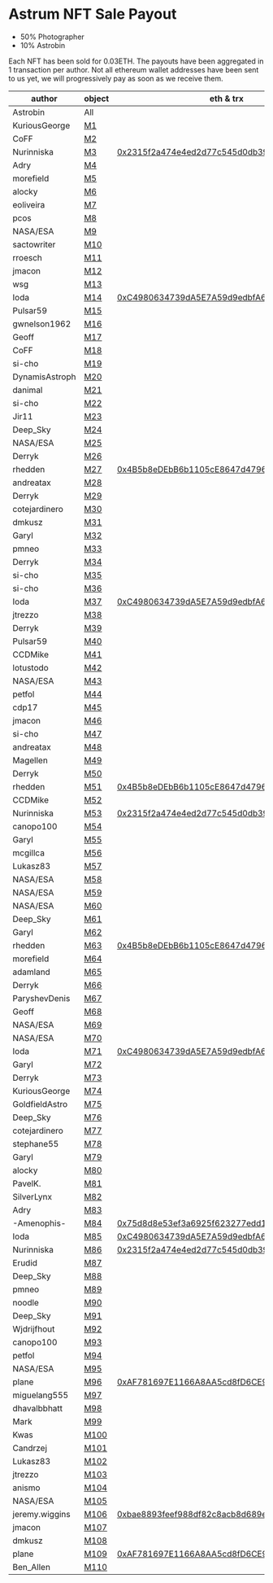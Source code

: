 # Astrum NFT Sale Payout
* 50% Photographer
* 10% Astrobin

Each NFT has been sold for 0.03ETH. The payouts have been aggregated in 1 transaction per author. Not all ethereum wallet addresses have been sent to us yet, we will progressively pay as soon as we receive them.

| author         | object                                                                           | eth & trx                                                                                                                                |
| -------------- | -------------------------------------------------------------------------------- | ---------------------------------------------------------------------------------------------------------------------------------------- |
| Astrobin       | All                                                      |                       |
| KuriousGeorge  | [M1](https://opensea.io/assets/0x33c0de6e17862a79a4f7273adf105cf64a356f60/1)     | []()                                                                                                                                     |
| CoFF           | [M2](https://opensea.io/assets/0x33c0de6e17862a79a4f7273adf105cf64a356f60/2)     | []()                                                                                                                                     |
| Nurinniska     | [M3](https://opensea.io/assets/0x33c0de6e17862a79a4f7273adf105cf64a356f60/3)     | [0x2315f2a474e4ed2d77c545d0db39841bf5718f45](https://etherscan.io/tx/0x6c5331d5d4e4de92b475787d05d32e2e41e5a9686df28e74502ae02d5a992b69) |
| Adry           | [M4](https://opensea.io/assets/0x33c0de6e17862a79a4f7273adf105cf64a356f60/4)     | []()                                                                                                                                     |
| morefield      | [M5](https://opensea.io/assets/0x33c0de6e17862a79a4f7273adf105cf64a356f60/5)     | []()                                                                                                                                     |
| alocky         | [M6](https://opensea.io/assets/0x33c0de6e17862a79a4f7273adf105cf64a356f60/6)     | []()                                                                                                                                     |
| eoliveira      | [M7](https://opensea.io/assets/0x33c0de6e17862a79a4f7273adf105cf64a356f60/7)     | []()                                                                                                                                     |
| pcos           | [M8](https://opensea.io/assets/0x33c0de6e17862a79a4f7273adf105cf64a356f60/8)     | []()                                                                                                                                     |
| NASA/ESA       | [M9](https://opensea.io/assets/0x33c0de6e17862a79a4f7273adf105cf64a356f60/9)     | []()                                                                                                                                     |
| sactowriter    | [M10](https://opensea.io/assets/0x33c0de6e17862a79a4f7273adf105cf64a356f60/10)   | []()                                                                                                                                     |
| rroesch        | [M11](https://opensea.io/assets/0x33c0de6e17862a79a4f7273adf105cf64a356f60/11)   | []()                                                                                                                                     |
| jmacon         | [M12](https://opensea.io/assets/0x33c0de6e17862a79a4f7273adf105cf64a356f60/12)   | []()                                                                                                                                     |
| wsg            | [M13](https://opensea.io/assets/0x33c0de6e17862a79a4f7273adf105cf64a356f60/13)   | []()                                                                                                                                     |
| Ioda           | [M14](https://opensea.io/assets/0x33c0de6e17862a79a4f7273adf105cf64a356f60/14)   | [0xC4980634739dA5E7A59d9edbfA68a864DC0C83A4](https://etherscan.io/tx/0x6bce14a9d57377b1e05df7635420bd1c3baedbcf42cb2a0f143187885df7c1c1) |
| Pulsar59       | [M15](https://opensea.io/assets/0x33c0de6e17862a79a4f7273adf105cf64a356f60/15)   | []()                                                                                                                                     |
| gwnelson1962   | [M16](https://opensea.io/assets/0x33c0de6e17862a79a4f7273adf105cf64a356f60/16)   | []()                                                                                                                                     |
| Geoff          | [M17](https://opensea.io/assets/0x33c0de6e17862a79a4f7273adf105cf64a356f60/17)   | []()                                                                                                                                     |
| CoFF           | [M18](https://opensea.io/assets/0x33c0de6e17862a79a4f7273adf105cf64a356f60/18)   | []()                                                                                                                                     |
| si-cho         | [M19](https://opensea.io/assets/0x33c0de6e17862a79a4f7273adf105cf64a356f60/19)   | []()                                                                                                                                     |
| DynamisAstroph | [M20](https://opensea.io/assets/0x33c0de6e17862a79a4f7273adf105cf64a356f60/20)   | []()                                                                                                                                     |
| danimal        | [M21](https://opensea.io/assets/0x33c0de6e17862a79a4f7273adf105cf64a356f60/21)   | []()                                                                                                                                     |
| si-cho         | [M22](https://opensea.io/assets/0x33c0de6e17862a79a4f7273adf105cf64a356f60/22)   | []()                                                                                                                                     |
| Jir11          | [M23](https://opensea.io/assets/0x33c0de6e17862a79a4f7273adf105cf64a356f60/23)   | []()                                                                                                                                     |
| Deep_Sky       | [M24](https://opensea.io/assets/0x33c0de6e17862a79a4f7273adf105cf64a356f60/24)   | []()                                                                                                                                     |
| NASA/ESA       | [M25](https://opensea.io/assets/0x33c0de6e17862a79a4f7273adf105cf64a356f60/25)   | []()                                                                                                                                     |
| Derryk         | [M26](https://opensea.io/assets/0x33c0de6e17862a79a4f7273adf105cf64a356f60/26)   | []()                                                                                                                                     |
| rhedden        | [M27](https://opensea.io/assets/0x33c0de6e17862a79a4f7273adf105cf64a356f60/27)   | [0x4B5b8eDEbB6b1105cE8647d479621c8A94fCaE62](https://etherscan.io/tx/0x3d9feab2b7d94986d57111927e3274c286655cdfc6f4c91d8ac8907af565793c) |
| andreatax      | [M28](https://opensea.io/assets/0x33c0de6e17862a79a4f7273adf105cf64a356f60/28)   | []()                                                                                                                                     |
| Derryk         | [M29](https://opensea.io/assets/0x33c0de6e17862a79a4f7273adf105cf64a356f60/29)   | []()                                                                                                                                     |
| cotejardinero  | [M30](https://opensea.io/assets/0x33c0de6e17862a79a4f7273adf105cf64a356f60/30)   | []()                                                                                                                                     |
| dmkusz         | [M31](https://opensea.io/assets/0x33c0de6e17862a79a4f7273adf105cf64a356f60/31)   | []()                                                                                                                                     |
| GaryI          | [M32](https://opensea.io/assets/0x33c0de6e17862a79a4f7273adf105cf64a356f60/32)   | []()                                                                                                                                     |
| pmneo          | [M33](https://opensea.io/assets/0x33c0de6e17862a79a4f7273adf105cf64a356f60/33)   | []()                                                                                                                                     |
| Derryk         | [M34](https://opensea.io/assets/0x33c0de6e17862a79a4f7273adf105cf64a356f60/34)   | []()                                                                                                                                     |
| si-cho         | [M35](https://opensea.io/assets/0x33c0de6e17862a79a4f7273adf105cf64a356f60/35)   | []()                                                                                                                                     |
| si-cho         | [M36](https://opensea.io/assets/0x33c0de6e17862a79a4f7273adf105cf64a356f60/36)   | []()                                                                                                                                     |
| Ioda           | [M37](https://opensea.io/assets/0x33c0de6e17862a79a4f7273adf105cf64a356f60/37)   | [0xC4980634739dA5E7A59d9edbfA68a864DC0C83A4](https://etherscan.io/tx/0x6bce14a9d57377b1e05df7635420bd1c3baedbcf42cb2a0f143187885df7c1c1) |
| jtrezzo        | [M38](https://opensea.io/assets/0x33c0de6e17862a79a4f7273adf105cf64a356f60/38)   | []()                                                                                                                                     |
| Derryk         | [M39](https://opensea.io/assets/0x33c0de6e17862a79a4f7273adf105cf64a356f60/39)   | []()                                                                                                                                     |
| Pulsar59       | [M40](https://opensea.io/assets/0x33c0de6e17862a79a4f7273adf105cf64a356f60/40)   | []()                                                                                                                                     |
| CCDMike        | [M41](https://opensea.io/assets/0x33c0de6e17862a79a4f7273adf105cf64a356f60/41)   | []()                                                                                                                                     |
| lotustodo      | [M42](https://opensea.io/assets/0x33c0de6e17862a79a4f7273adf105cf64a356f60/42)   | []()                                                                                                                                     |
| NASA/ESA       | [M43](https://opensea.io/assets/0x33c0de6e17862a79a4f7273adf105cf64a356f60/43)   | []()                                                                                                                                     |
| petfol         | [M44](https://opensea.io/assets/0x33c0de6e17862a79a4f7273adf105cf64a356f60/44)   | []()                                                                                                                                     |
| cdp17          | [M45](https://opensea.io/assets/0x33c0de6e17862a79a4f7273adf105cf64a356f60/45)   | []()                                                                                                                                     |
| jmacon         | [M46](https://opensea.io/assets/0x33c0de6e17862a79a4f7273adf105cf64a356f60/46)   | []()                                                                                                                                     |
| si-cho         | [M47](https://opensea.io/assets/0x33c0de6e17862a79a4f7273adf105cf64a356f60/47)   | []()                                                                                                                                     |
| andreatax      | [M48](https://opensea.io/assets/0x33c0de6e17862a79a4f7273adf105cf64a356f60/48)   | []()                                                                                                                                     |
| Magellen       | [M49](https://opensea.io/assets/0x33c0de6e17862a79a4f7273adf105cf64a356f60/49)   | []()                                                                                                                                     |
| Derryk         | [M50](https://opensea.io/assets/0x33c0de6e17862a79a4f7273adf105cf64a356f60/50)   | []()                                                                                                                                     |
| rhedden        | [M51](https://opensea.io/assets/0x33c0de6e17862a79a4f7273adf105cf64a356f60/51)   | [0x4B5b8eDEbB6b1105cE8647d479621c8A94fCaE62](https://etherscan.io/tx/0x3d9feab2b7d94986d57111927e3274c286655cdfc6f4c91d8ac8907af565793c) |
| CCDMike        | [M52](https://opensea.io/assets/0x33c0de6e17862a79a4f7273adf105cf64a356f60/52)   | []()                                                                                                                                     |
| Nurinniska     | [M53](https://opensea.io/assets/0x33c0de6e17862a79a4f7273adf105cf64a356f60/53)   | [0x2315f2a474e4ed2d77c545d0db39841bf5718f45](https://etherscan.io/tx/0x6c5331d5d4e4de92b475787d05d32e2e41e5a9686df28e74502ae02d5a992b69) |
| canopo100      | [M54](https://opensea.io/assets/0x33c0de6e17862a79a4f7273adf105cf64a356f60/54)   | []()                                                                                                                                     |
| GaryI          | [M55](https://opensea.io/assets/0x33c0de6e17862a79a4f7273adf105cf64a356f60/55)   | []()                                                                                                                                     |
| mcgillca       | [M56](https://opensea.io/assets/0x33c0de6e17862a79a4f7273adf105cf64a356f60/56)   | []()                                                                                                                                     |
| Lukasz83       | [M57](https://opensea.io/assets/0x33c0de6e17862a79a4f7273adf105cf64a356f60/57)   | []()                                                                                                                                     |
| NASA/ESA       | [M58](https://opensea.io/assets/0x33c0de6e17862a79a4f7273adf105cf64a356f60/58)   | []()                                                                                                                                     |
| NASA/ESA       | [M59](https://opensea.io/assets/0x33c0de6e17862a79a4f7273adf105cf64a356f60/59)   | []()                                                                                                                                     |
| NASA/ESA       | [M60](https://opensea.io/assets/0x33c0de6e17862a79a4f7273adf105cf64a356f60/60)   | []()                                                                                                                                     |
| Deep_Sky       | [M61](https://opensea.io/assets/0x33c0de6e17862a79a4f7273adf105cf64a356f60/61)   | []()                                                                                                                                     |
| GaryI          | [M62](https://opensea.io/assets/0x33c0de6e17862a79a4f7273adf105cf64a356f60/62)   | []()                                                                                                                                     |
| rhedden        | [M63](https://opensea.io/assets/0x33c0de6e17862a79a4f7273adf105cf64a356f60/63)   | [0x4B5b8eDEbB6b1105cE8647d479621c8A94fCaE62](https://etherscan.io/tx/0x3d9feab2b7d94986d57111927e3274c286655cdfc6f4c91d8ac8907af565793c) |
| morefield      | [M64](https://opensea.io/assets/0x33c0de6e17862a79a4f7273adf105cf64a356f60/64)   | []()                                                                                                                                     |
| adamland       | [M65](https://opensea.io/assets/0x33c0de6e17862a79a4f7273adf105cf64a356f60/65)   | []()                                                                                                                                     |
| Derryk         | [M66](https://opensea.io/assets/0x33c0de6e17862a79a4f7273adf105cf64a356f60/66)   | []()                                                                                                                                     |
| ParyshevDenis  | [M67](https://opensea.io/assets/0x33c0de6e17862a79a4f7273adf105cf64a356f60/67)   | []()                                                                                                                                     |
| Geoff          | [M68](https://opensea.io/assets/0x33c0de6e17862a79a4f7273adf105cf64a356f60/68)   | []()                                                                                                                                     |
| NASA/ESA       | [M69](https://opensea.io/assets/0x33c0de6e17862a79a4f7273adf105cf64a356f60/69)   | []()                                                                                                                                     |
| NASA/ESA       | [M70](https://opensea.io/assets/0x33c0de6e17862a79a4f7273adf105cf64a356f60/70)   | []()                                                                                                                                     |
| Ioda           | [M71](https://opensea.io/assets/0x33c0de6e17862a79a4f7273adf105cf64a356f60/71)   | [0xC4980634739dA5E7A59d9edbfA68a864DC0C83A4](https://etherscan.io/tx/0x6bce14a9d57377b1e05df7635420bd1c3baedbcf42cb2a0f143187885df7c1c1) |
| GaryI          | [M72](https://opensea.io/assets/0x33c0de6e17862a79a4f7273adf105cf64a356f60/72)   | []()                                                                                                                                     |
| Derryk         | [M73](https://opensea.io/assets/0x33c0de6e17862a79a4f7273adf105cf64a356f60/73)   | []()                                                                                                                                     |
| KuriousGeorge  | [M74](https://opensea.io/assets/0x33c0de6e17862a79a4f7273adf105cf64a356f60/74)   | []()                                                                                                                                     |
| GoldfieldAstro | [M75](https://opensea.io/assets/0x33c0de6e17862a79a4f7273adf105cf64a356f60/75)   | []()                                                                                                                                     |
| Deep_Sky       | [M76](https://opensea.io/assets/0x33c0de6e17862a79a4f7273adf105cf64a356f60/76)   | []()                                                                                                                                     |
| cotejardinero  | [M77](https://opensea.io/assets/0x33c0de6e17862a79a4f7273adf105cf64a356f60/77)   | []()                                                                                                                                     |
| stephane55     | [M78](https://opensea.io/assets/0x33c0de6e17862a79a4f7273adf105cf64a356f60/78)   | []()                                                                                                                                     |
| GaryI          | [M79](https://opensea.io/assets/0x33c0de6e17862a79a4f7273adf105cf64a356f60/79)   | []()                                                                                                                                     |
| alocky         | [M80](https://opensea.io/assets/0x33c0de6e17862a79a4f7273adf105cf64a356f60/80)   | []()                                                                                                                                     |
| PavelK.        | [M81](https://opensea.io/assets/0x33c0de6e17862a79a4f7273adf105cf64a356f60/81)   | []()                                                                                                                                     |
| SilverLynx     | [M82](https://opensea.io/assets/0x33c0de6e17862a79a4f7273adf105cf64a356f60/82)   | []()                                                                                                                                     |
| Adry           | [M83](https://opensea.io/assets/0x33c0de6e17862a79a4f7273adf105cf64a356f60/83)   | []()                                                                                                                                     |
| -Amenophis-    | [M84](https://opensea.io/assets/0x33c0de6e17862a79a4f7273adf105cf64a356f60/84)   | [0x75d8d8e53ef3a6925f623277edd1e872ccef08a5](https://etherscan.io/tx/0x488e43c1f24f61f1680489920e459f7ec5af86ec5c5f133eff1de39fd6dec2d4) |
| Ioda           | [M85](https://opensea.io/assets/0x33c0de6e17862a79a4f7273adf105cf64a356f60/85)   | [0xC4980634739dA5E7A59d9edbfA68a864DC0C83A4](https://etherscan.io/tx/0x6bce14a9d57377b1e05df7635420bd1c3baedbcf42cb2a0f143187885df7c1c1) |
| Nurinniska     | [M86](https://opensea.io/assets/0x33c0de6e17862a79a4f7273adf105cf64a356f60/86)   | [0x2315f2a474e4ed2d77c545d0db39841bf5718f45](https://etherscan.io/tx/0x6c5331d5d4e4de92b475787d05d32e2e41e5a9686df28e74502ae02d5a992b69) |
| Erudid         | [M87](https://opensea.io/assets/0x33c0de6e17862a79a4f7273adf105cf64a356f60/87)   | []()                                                                                                                                     |
| Deep_Sky       | [M88](https://opensea.io/assets/0x33c0de6e17862a79a4f7273adf105cf64a356f60/88)   | []()                                                                                                                                     |
| pmneo          | [M89](https://opensea.io/assets/0x33c0de6e17862a79a4f7273adf105cf64a356f60/89)   | []()                                                                                                                                     |
| noodle         | [M90](https://opensea.io/assets/0x33c0de6e17862a79a4f7273adf105cf64a356f60/90)   | []()                                                                                                                                     |
| Deep_Sky       | [M91](https://opensea.io/assets/0x33c0de6e17862a79a4f7273adf105cf64a356f60/91)   | []()                                                                                                                                     |
| Wjdrijfhout    | [M92](https://opensea.io/assets/0x33c0de6e17862a79a4f7273adf105cf64a356f60/92)   | []()                                                                                                                                     |
| canopo100      | [M93](https://opensea.io/assets/0x33c0de6e17862a79a4f7273adf105cf64a356f60/93)   | []()                                                                                                                                     |
| petfol         | [M94](https://opensea.io/assets/0x33c0de6e17862a79a4f7273adf105cf64a356f60/94)   | []()                                                                                                                                     |
| NASA/ESA       | [M95](https://opensea.io/assets/0x33c0de6e17862a79a4f7273adf105cf64a356f60/95)   | []()                                                                                                                                     |
| plane          | [M96](https://opensea.io/assets/0x33c0de6e17862a79a4f7273adf105cf64a356f60/96)   | [0xAF781697E1166A8AA5cd8fD6CE9dfb8F099e92f9](https://etherscan.io/tx/0x94d4df64f0320f8eb84e6d46c8dc5ca4401cc11748334a4168d7c606a3890319) |
| miguelang555   | [M97](https://opensea.io/assets/0x33c0de6e17862a79a4f7273adf105cf64a356f60/97)   | []()                                                                                                                                     |
| dhavalbbhatt   | [M98](https://opensea.io/assets/0x33c0de6e17862a79a4f7273adf105cf64a356f60/98)   | []()                                                                                                                                     |
| Mark           | [M99](https://opensea.io/assets/0x33c0de6e17862a79a4f7273adf105cf64a356f60/99)   | []()                                                                                                                                     |
| Kwas           | [M100](https://opensea.io/assets/0x33c0de6e17862a79a4f7273adf105cf64a356f60/100) | []()                                                                                                                                     |
| Candrzej       | [M101](https://opensea.io/assets/0x33c0de6e17862a79a4f7273adf105cf64a356f60/101) | []()                                                                                                                                     |
| Lukasz83       | [M102](https://opensea.io/assets/0x33c0de6e17862a79a4f7273adf105cf64a356f60/102) | []()                                                                                                                                     |
| jtrezzo        | [M103](https://opensea.io/assets/0x33c0de6e17862a79a4f7273adf105cf64a356f60/103) | []()                                                                                                                                     |
| anismo         | [M104](https://opensea.io/assets/0x33c0de6e17862a79a4f7273adf105cf64a356f60/104) | []()                                                                                                                                     |
| NASA/ESA       | [M105](https://opensea.io/assets/0x33c0de6e17862a79a4f7273adf105cf64a356f60/105) | []()                                                                                                                                     |
| jeremy.wiggins | [M106](https://opensea.io/assets/0x33c0de6e17862a79a4f7273adf105cf64a356f60/106) | [0xbae8893feef988df82c8acb8d689e07e9d35725a](https://etherscan.io/tx/0x897540fb04e893cfb1d61a1a7bfe019c6887fc2d7ef6ae95aa32838f49e41e22) |
| jmacon         | [M107](https://opensea.io/assets/0x33c0de6e17862a79a4f7273adf105cf64a356f60/107) | []()                                                                                                                                     |
| dmkusz         | [M108](https://opensea.io/assets/0x33c0de6e17862a79a4f7273adf105cf64a356f60/108) | []()                                                                                                                                     |
| plane          | [M109](https://opensea.io/assets/0x33c0de6e17862a79a4f7273adf105cf64a356f60/109) | [0xAF781697E1166A8AA5cd8fD6CE9dfb8F099e92f9](https://etherscan.io/tx/0x94d4df64f0320f8eb84e6d46c8dc5ca4401cc11748334a4168d7c606a3890319) |
| Ben_Allen      | [M110](https://opensea.io/assets/0x33c0de6e17862a79a4f7273adf105cf64a356f60/110) | []()                                                                                                                                     |

